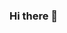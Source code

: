 ### Hi there 👋

<!--
**newtsingh** is a ✨ _special_ ✨ repository because its `README.md` (this file) appears on your GitHub profile.
Here are some ideas to get you started:
- First step  to use encypter and decrypter,  install cryptography function using (pip install  ) command on command prompt
- run file and enter credit card number to encrepter 
